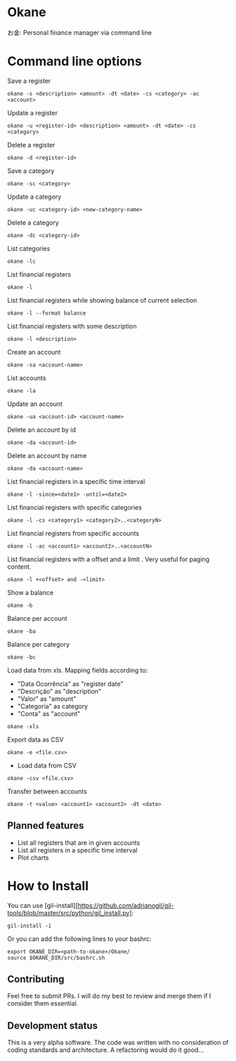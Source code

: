 # Okane
お金: Personal finance manager via command line


# Command line options

Save a register

```
okane -s <description> <amount> -dt <date> -cs <category> -ac <account>
```

Update a register

```
okane -u <register-id> <description> <amount> -dt <date> -cs <category>
```

Delete a register

```
okane -d <register-id>
```

Save a category
```
okane -sc <category>
```

Update a category
```
okane -uc <category-id> <new-category-name>
```

Delete a category
```
okane -dc <category-id>
```

List categories
```
okane -lc
```

List financial registers
```
okane -l
```

List financial registers while showing balance of current selection
```
okane -l --format balance
```

List financial registers with some description
```
okane -l <description>
```

Create an account
```
okane -sa <account-name>
```

List accounts
```
okane -la
```

Update an account
```
okane -ua <account-id> <account-name>
```

Delete an account by id
```
okane -da <account-id>
```

Delete an account by name
```
okane -da <account-name>
```

List financial registers in a specific time interval
```
okane -l -since=<date1> -until=<date2>
```

List financial registers with specific categories
```
okane -l -cs <category1> <category2>..<categoryN>
```

List financial registers from specific accounts
```
okane -l -ac <account1> <account2>..<accountN>
```

List financial registers with a offset <offset> and a limit <limit>. Very useful for paging content.
```
okane -l +<offset> and -<limit>
```

Show a balance
```
okane -b
```

Balance per account
```
okane -ba
```

Balance per category
```
okane -bc
```

Load data from xls. Mapping fields according to:
- "Data Ocorrência" as "register date"
- "Descrição" as "description"
- "Valor" as "amount"
- "Categoria" as category
- "Conta" as "account"
```
okane -xls
```

Export data as CSV
```
okane -e <file.csv>
```

- Load data from CSV
```
okane -csv <file.csv>
```

Transfer between accounts
```
okane -t <value> <account1> <account2> -dt <date>
```

## Planned features
- List all registers that are in given accounts
- List all registers in a specific time interval
- Plot charts

# How to Install

You can use [gil-install][https://github.com/adrianogil/gil-tools/blob/master/src/python/gil_install.py]:
```
gil-install -i
```

Or you can add the following lines to your bashrc:
```
export OKANE_DIR=<path-to-okane>/Okane/
source $OKANE_DIR/src/bashrc.sh
```

## Contributing

Feel free to submit PRs. I will do my best to review and merge them if I consider them essential.

## Development status

This is a very alpha software. The code was written with no consideration of coding standards and architecture. A refactoring would do it good...